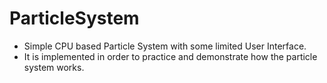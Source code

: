 # ParticleSystem
- Simple CPU based Particle System with some limited User Interface.
- It is implemented in order to practice and demonstrate how the particle system works.
